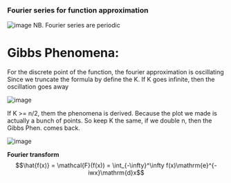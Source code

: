 ### Fourier series for function approximation
![image](https://github.com/ChunZhuo/Fourier/assets/118121876/43016ff2-24a2-4485-8430-77bab00ad130)
NB. Fourier series are periodic  
# Gibbs Phenomena:
For the discrete point of the function, the fourier approximation is oscillating
Since we truncate the formula by define the K.
If K goes infinite, then the oscillation goes away

![image](https://github.com/ChunZhuo/Fourier/assets/118121876/8481f818-aa73-4d2c-8a33-89e384fbcdba)

If K >= n/2, them the phenomena is derived.
Because the plot we made is actually a bunch of points.
So keep K the same, if we double n, then the Gibbs Phen. comes back.

![image](https://github.com/ChunZhuo/Fourier/assets/118121876/30015f1c-fc9f-4d1c-b5c1-0dcd075b2533)

**Fourier transform**
$$\hat{f(x)} = \mathcal{F}(f(x)) = \int_{-\infty}^\infty f(x)\mathrm{e}^{-iwx}\mathrm{d}x$$
